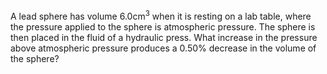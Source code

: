 A lead sphere has volume $`6.0 \text{cm}^3`$ when it is resting on a lab
table, where the pressure applied to the sphere is atmospheric pressure.
The sphere is then placed in the fluid of a hydraulic press. What increase in the pressure above atmospheric pressure produces a 0.50%
decrease in the volume of the sphere?